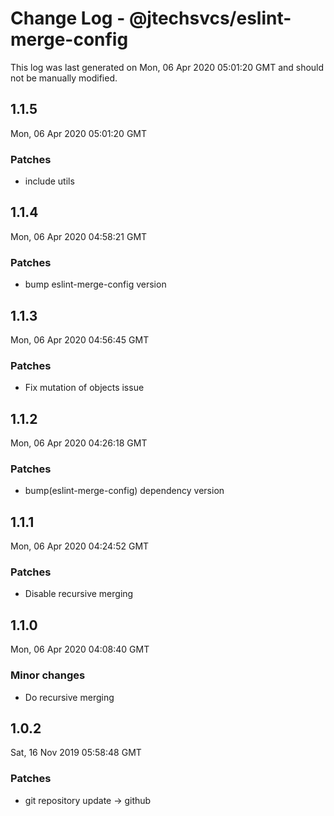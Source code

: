 # Change Log - @jtechsvcs/eslint-merge-config

This log was last generated on Mon, 06 Apr 2020 05:01:20 GMT and should not be manually modified.

## 1.1.5
Mon, 06 Apr 2020 05:01:20 GMT

### Patches

- include utils

## 1.1.4
Mon, 06 Apr 2020 04:58:21 GMT

### Patches

- bump eslint-merge-config version

## 1.1.3
Mon, 06 Apr 2020 04:56:45 GMT

### Patches

- Fix mutation of objects issue

## 1.1.2
Mon, 06 Apr 2020 04:26:18 GMT

### Patches

- bump(eslint-merge-config) dependency version

## 1.1.1
Mon, 06 Apr 2020 04:24:52 GMT

### Patches

- Disable recursive merging

## 1.1.0
Mon, 06 Apr 2020 04:08:40 GMT

### Minor changes

- Do recursive merging

## 1.0.2
Sat, 16 Nov 2019 05:58:48 GMT

### Patches

- git repository update -> github

